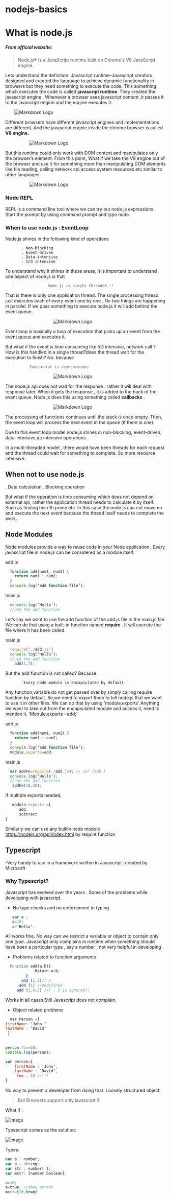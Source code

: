 # nodejs-basics
# What is node.js
##### From official website:
> Node.js® is a JavaScript runtime built on Chrome's V8 JavaScript engine.

Lets understand the definition. 
Javascript runtime-Javascript creators designed and created the language to achieve dynamic functionality in browsers but they need something to execute the code. This something which executes the code is called **javascript runtime**. They created the javascript engine . Whenever a browser sees javascript content ,it passes it to the javascript engine and the engine executes it.

&nbsp;&nbsp;&nbsp;&nbsp;&nbsp;&nbsp; ![Markdown Logo](https://github.com/pijushmlbd/nodejs-basics/blob/main/Screenshot%202022-04-11%20at%201.11.56%20AM.png)


Different browsers have different javascript  engines and implementations are different. And the javascript engine inside the chrome browser is called **V8 engine.**

&nbsp;&nbsp;&nbsp;&nbsp;&nbsp;&nbsp;&nbsp;&nbsp;&nbsp;&nbsp;&nbsp;&nbsp;&nbsp;&nbsp;&nbsp;&nbsp;&nbsp;&nbsp; ![Markdown Logo](https://github.com/pijushmlbd/nodejs-basics/blob/main/Screenshot%202022-04-11%20at%201.12.05%20AM.png)

But this runtime could only work with DOM context and manipulates only  the browser’s element.  From this point, 
What if we take the V8 engine out of the browser and use it for something more than manipulating DOM elements like file reading, calling network api,access system resources etc similar to other languages. 


&nbsp;&nbsp;&nbsp;&nbsp;&nbsp;&nbsp;&nbsp;&nbsp;&nbsp;&nbsp;&nbsp;&nbsp;&nbsp;&nbsp;&nbsp;&nbsp;&nbsp;&nbsp; ![Markdown Logo](https://github.com/pijushmlbd/nodejs-basics/blob/main/Screenshot%202022-04-11%20at%201.12.17%20AM.png)


### Node REPL
REPL is a  command line tool where we can try out node.js expressions. 
Start the prompt by using command prompt and type node. 

### When to use node.js : EventLoop
 Node.js shines in the following kind of operations 
 <!-- UL -->
           . Non-blocking
           . Event-driven
           . Data-intensive
           . I/O intensive

 To understand why it shines in these areas, it is important to understand one aspect of node.js is that
>                  Node.js is single threaded.!!


That is there is only one application thread. The single processing thread just executes each of every event one by one . No two things are happening in parallel. If we pass something to execute node.js it will add behind the event queue. 


&nbsp;&nbsp;&nbsp;&nbsp;&nbsp;&nbsp;&nbsp;&nbsp;&nbsp;&nbsp;&nbsp;&nbsp;&nbsp;&nbsp;&nbsp;&nbsp;&nbsp;&nbsp; &nbsp;&nbsp;&nbsp;&nbsp;&nbsp;&nbsp;&nbsp;&nbsp;&nbsp;&nbsp;&nbsp;&nbsp;&nbsp;&nbsp;&nbsp;&nbsp;&nbsp;&nbsp; ![Markdown Logo](https://github.com/pijushmlbd/nodejs-basics/blob/main/Screenshot%202022-04-11%20at%201.12.29%20AM.png)


Event loop is basically a loop of execution that picks up an event from the event queue and executes it. 

But what if the event is time consuming  like I/O intensive, network call ? How is this handled in a single thread?does the thread wait for the execution to finish? No. because 
 >          Javascript is asynchronous 
&nbsp;&nbsp;&nbsp;&nbsp;&nbsp;&nbsp;&nbsp;&nbsp;&nbsp;&nbsp;&nbsp;&nbsp;&nbsp;&nbsp;&nbsp;&nbsp;&nbsp;&nbsp; &nbsp;&nbsp;&nbsp;&nbsp;&nbsp;&nbsp;&nbsp;&nbsp;&nbsp;&nbsp;&nbsp;&nbsp;&nbsp;&nbsp;&nbsp;&nbsp;&nbsp;&nbsp; ![Markdown Logo](https://github.com/pijushmlbd/nodejs-basics/blob/main/Screenshot%202022-04-11%20at%201.29.53%20AM.png)

The node.js api  does not wait for the response . rather it will deal with response later. When it gets the response , it is added to the back of the event queue. Node.js does this using something called **callbacks** . 

&nbsp;&nbsp;&nbsp;&nbsp;&nbsp;&nbsp;&nbsp;&nbsp;&nbsp;&nbsp;&nbsp;&nbsp;&nbsp;&nbsp;&nbsp;&nbsp;&nbsp;&nbsp; &nbsp;&nbsp;&nbsp;&nbsp;&nbsp;&nbsp;&nbsp;&nbsp;&nbsp;&nbsp;&nbsp;&nbsp;&nbsp;&nbsp;&nbsp;&nbsp;&nbsp;&nbsp; ![Markdown Logo](https://miro.medium.com/max/1400/1*iHhUyO4DliDwa6x_cO5E3A.gif)

The processing of functions continues until the stack is once empty. Then, the event loop will process the next event in the queue (if there is one).

Due to this event loop model node.js shines in non-blocking, event-driven, data-intensive,i/o intensive operations.

In a multi-threaded model , there would have been threads for each request and the thread could wait for something to complete. So more resource intensive. 

## When not to use node.js
 <!-- UL -->
   . Data calculation
   . Blocking operation

But what if the operation is time consuming which does not depend on external api, rather the application thread needs to calculate it by itself. Such as finding the nth prime etc. In this case the node.js can not move on and execute the next event because the thread itself needs to complete the work.

## Node Modules

Node modules provide a way to reuse code in your Node application . Every javascript file in node.js can be considered as  a module itself. 

add.js
```javascript
  function add(num1, num2) {
    return num1 + num2;
  }
  console.log(‘add function file’);
```

main.js
```javascript
  console.log(‘Hello’);
  //use the add function
```

Let’s say we want to use the add function of the add.js file  in the main.js file. We can do that using a built-in function named **require** . It will execute the file where it has been called.

main.js
```javascript
  require(‘./add.js’)
  console.log(‘Hello’);
  //use the add function
    add(1,2);
```
But the add function is not called? Because

           `Every node module is encapsulated by default.`

Any function,variable do not get passed over by simply calling require function by default. So,we need to export them to tell node.js that we want to use it in other files. We can do that by using 
                                               'module.exports'
Anything we want to take out from the encapsulated module and access it, need to mention it.
                                     'Module.exports =add;'

add.js

```javascript
  function add(num1, num2) {
    return num1 + num2;
  }
  console.log(‘add function file’);
  module.exports=add. 
```

main.js
```javascript
  var addFn=require(./add.js); // var {add }
  console.log(‘Hello’);
  //use the add function
   addFn(10,20);
```

If multiple exports needed, 

```javascript
   module.exports ={
      add,
      subtract 
}
```

Similarly we can use any builtin node module <!-- Links -->https://nodejs.org/api/index.html by require function


## Typescript

 <!-- UL -->
-Very handy to use in a framework written in Javascript
-created by Microsoft

### Why Typescript?

Javascript has evolved  over the years . Some of the problems while developing with javascript. 

 <!-- UL -->
- No type checks and no enforcement in typing 
```javascript
   var a ;
   a=10;
   a=’Hello’; 
```
All works fine. No way can we restrict a variable or object to contain only one type. Javascript only complains in runtime when something should have been a particular type , say a number , not very helpful in developing .

- Problems related to function arguments

```javascript
  Function add(a,b){
             Return a+b;
         }
       add (1,2)// 3 
      add (1) //undefined
     add (1,4,3) //7 , 3 is ignored!!
```
        
    
 Works in all cases.Still Javascript does not complain.

- Object related problems

```javascript
  var Person ={
firstName: ‘John ’
lastName : ‘David’
 }
 
 
person.foo=10;
console.log(person);

var person={
    firstName : ‘John’,
    lastName : ‘David’,
     foo : 10 //!!!
}
```
No way to prevent a developer from doing that. Loosely structured object. 


> But Browsers support only javascript !!

What if : 

![image](https://user-images.githubusercontent.com/17767188/162637211-49492bc3-f56d-41b9-96f0-db8baf793b98.png)

Typescript comes as the solution:


![image](https://github.com/pijushmlbd/nodejs-basics/blob/main/Screenshot%202022-04-11%20at%2012.04.30%20AM.png)


Types:

```javascript
var a : number;
var b : string;
var str : number[ ];
var mstr: [number,boolean];

a=10;
a=true; //show errors
mstr={10,true}
```





